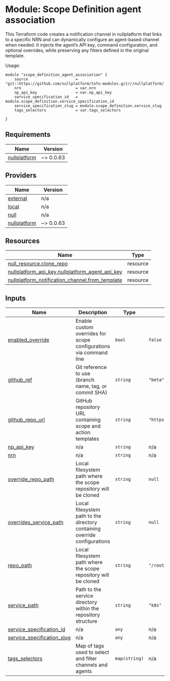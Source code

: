 



# Module: Scope Definition agent association

This Terraform code creates a notification channel in nullplatform that links to a specific NRN and can dynamically configure an agent-based channel when needed.
It injects the agent’s API key, command configuration, and optional overrides, while preserving any filters defined in the original template.

Usage:

```
module "scope_definition_agent_association" {
    source                     = "git::https://github.com/nullplatform/tofu-modules.git///nullplatform/
    nrn                        = var.nrn
    np_api_key                 = var.np_api_key
    service_specification_id   = module.scope_definition.service_specification_id
    service_specification_slug = module.scope_definition.service_slug
    tags_selectors             = var.tags_selectors

}

```
<!-- BEGIN_TF_DOCS -->
## Requirements

| Name | Version |
|------|---------|
| <a name="requirement_nullplatform"></a> [nullplatform](#requirement\_nullplatform) | ~> 0.0.63 |

## Providers

| Name | Version |
|------|---------|
| <a name="provider_external"></a> [external](#provider\_external) | n/a |
| <a name="provider_local"></a> [local](#provider\_local) | n/a |
| <a name="provider_null"></a> [null](#provider\_null) | n/a |
| <a name="provider_nullplatform"></a> [nullplatform](#provider\_nullplatform) | ~> 0.0.63 |

## Resources

| Name | Type |
|------|------|
| [null_resource.clone_repo](https://registry.terraform.io/providers/hashicorp/null/latest/docs/resources/resource) | resource |
| [nullplatform_api_key.nullplatform_agent_api_key](https://registry.terraform.io/providers/nullplatform/nullplatform/latest/docs/resources/api_key) | resource |
| [nullplatform_notification_channel.from_template](https://registry.terraform.io/providers/nullplatform/nullplatform/latest/docs/resources/notification_channel) | resource |

## Inputs

| Name | Description | Type | Default | Required |
|------|-------------|------|---------|:--------:|
| <a name="input_enabled_override"></a> [enabled\_override](#input\_enabled\_override) | Enable custom overrides for scope configurations via command line | `bool` | `false` | no |
| <a name="input_github_ref"></a> [github\_ref](#input\_github\_ref) | Git reference to use (branch name, tag, or commit SHA) | `string` | `"beta"` | no |
| <a name="input_github_repo_url"></a> [github\_repo\_url](#input\_github\_repo\_url) | GitHub repository URL containing scope and action templates | `string` | `"https://github.com/nullplatform/scopes"` | no |
| <a name="input_np_api_key"></a> [np\_api\_key](#input\_np\_api\_key) | n/a | `string` | n/a | yes |
| <a name="input_nrn"></a> [nrn](#input\_nrn) | n/a | `string` | n/a | yes |
| <a name="input_override_repo_path"></a> [override\_repo\_path](#input\_override\_repo\_path) | Local filesystem path where the scope repository will be cloned | `string` | `null` | no |
| <a name="input_overrides_service_path"></a> [overrides\_service\_path](#input\_overrides\_service\_path) | Local filesystem path to the directory containing override configurations | `string` | `null` | no |
| <a name="input_repo_path"></a> [repo\_path](#input\_repo\_path) | Local filesystem path where the scope repository will be cloned | `string` | `"/root/.np/nullplatform/scopes"` | no |
| <a name="input_service_path"></a> [service\_path](#input\_service\_path) | Path to the service directory within the repository structure | `string` | `"k8s"` | no |
| <a name="input_service_specification_id"></a> [service\_specification\_id](#input\_service\_specification\_id) | n/a | `any` | n/a | yes |
| <a name="input_service_specification_slug"></a> [service\_specification\_slug](#input\_service\_specification\_slug) | n/a | `any` | n/a | yes |
| <a name="input_tags_selectors"></a> [tags\_selectors](#input\_tags\_selectors) | Map of tags used to select and filter channels and agents | `map(string)` | n/a | yes |
<!-- END_TF_DOCS -->